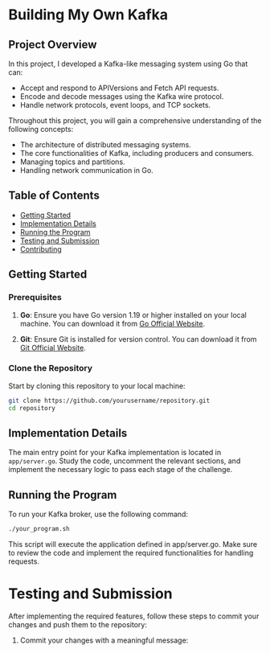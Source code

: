 # Building My Own Kafka

## Project Overview

In this project, I developed a Kafka-like messaging system using Go that can:
- Accept and respond to APIVersions and Fetch API requests.
- Encode and decode messages using the Kafka wire protocol.
- Handle network protocols, event loops, and TCP sockets.

Throughout this project, you will gain a comprehensive understanding of the following concepts:
- The architecture of distributed messaging systems.
- The core functionalities of Kafka, including producers and consumers.
- Managing topics and partitions.
- Handling network communication in Go.

## Table of Contents

- [Getting Started](#getting-started)
- [Implementation Details](#implementation-details)
- [Running the Program](#running-the-program)
- [Testing and Submission](#testing-and-submission)
- [Contributing](#contributing)

## Getting Started

### Prerequisites

1. **Go**: Ensure you have Go version 1.19 or higher installed on your local machine. You can download it from [Go Official Website](https://golang.org/).

2. **Git**: Ensure Git is installed for version control. You can download it from [Git Official Website](https://git-scm.com/).

### Clone the Repository

Start by cloning this repository to your local machine:

```bash
git clone https://github.com/yourusername/repository.git
cd repository
```
## Implementation Details

The main entry point for your Kafka implementation is located in `app/server.go`. Study the code, uncomment the relevant sections, and implement the necessary logic to pass each stage of the challenge.

## Running the Program  

To run your Kafka broker, use the following command:

```bash
./your_program.sh
```
This script will execute the application defined in app/server.go. Make sure to review the code and implement the required functionalities for handling requests.

# Testing and Submission

After implementing the required features, follow these steps to commit your changes and push them to the repository:

1. Commit your changes with a meaningful message: